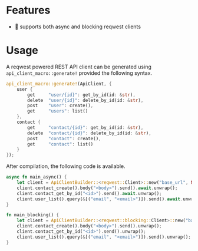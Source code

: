 # Features

- 🎉 supports both async and blocking reqwest clients

# Usage

A reqwest powered REST API client can be generated using `api_client_macro::generate!` provided the following syntax.

```rust
api_client_macro::generate!(ApiClient, {
    user {
        get     "user/{id}": get_by_id(id: &str),
        delete  "user/{id}": delete_by_id(id: &str),
        post    "user": create(),
        get     "users": list()
    },
    contact {
        get     "contact/{id}": get_by_id(id: &str),
        delete  "contact/{id}": delete_by_id(id: &str),
        post    "contact": create(),
        get     "contact": list()
    }
});
```

After compilation, the following code is available.

```rust
async fn main_async() {
    let client = ApiClientBuilder::<reqwest::Client>::new("base_url", None);
    client.contact_create().body("<body>").send().await.unwrap();
    client.contact_get_by_id("<id>").send().await.unwrap();
    client.user_list().query(&[("email", "<email>")]).send().await.unwrap();
}

fn main_blocking() {
    let client = ApiClientBuilder::<reqwest::blocking::Client>::new("base_url", None);
    client.contact_create().body("<body>").send().unwrap();
    client.contact_get_by_id("<id>").send().unwrap();
    client.user_list().query(&[("email", "<email>")]).send().unwrap();
}
```
